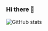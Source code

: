 ### Hi there 👋
![GitHub stats](https://github-readme-stats.vercel.app/api?username=kirasokolov&count_private=true&hide=prs,stars,contribs&theme=transparent&hide_title=false)

<!--
**KiraSokolov/kirasokolov** is a ✨ _special_ ✨ repository because its `README.md` (this file) appears on your GitHub profile.

Here are some ideas to get you started:

- 🔭 I’m currently working on ...
- 🌱 I’m currently learning ...
- 👯 I’m looking to collaborate on ...
- 🤔 I’m looking for help with ...
- 💬 Ask me about ...
- 📫 How to reach me: ...
- 😄 Pronouns: ...
- ⚡ Fun fact: ...
-->

